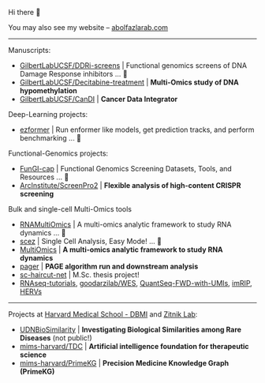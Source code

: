 Hi there 👋

You may also see my website – [abolfazlarab.com](https://abolfazlarab.com/)

<!-- 
![Abe's GitHub stats](https://github-readme-stats.vercel.app/api?username=abearab&show_icons=true&theme=radical)

- [Cancer-Cell-Encoder](https://github.com/abearab/Cancer-Cell-Encoder) | (ARCHIVED)
-->

___

Manuscripts:
- [GilbertLabUCSF/DDRi-screens](https://github.com/GilbertLabUCSF/DDRi-screens) | Functional genomics screens of DNA Damage Response inhibitors ... 🚧
- [GilbertLabUCSF/Decitabine-treatment](https://github.com/GilbertLabUCSF/Decitabine-treatment) | **Multi-Omics study of DNA hypomethylation**
- [GilbertLabUCSF/CanDI](https://github.com/GilbertLabUCSF/CanDI) | **Cancer Data Integrator**

Deep-Learning projects:
- [ezformer](https://github.com/abearab/ezformer) | Run enformer like models, get prediction tracks, and perform benchmarking ... 🚧

Functional-Genomics projects:
- [FunGI-cap](https://github.com/FunGI-cap) | Functional Genomics Screening Datasets, Tools, and Resources ... 🚧
- [ArcInstitute/ScreenPro2](https://github.com/ArcInstitute/ScreenPro2) | **Flexible analysis of high-content CRISPR screening**

Bulk and single-cell Multi-Omics tools
- [RNAMultiOmics](https://github.com/abearab/RNAMultiOmics]) | A multi-omics analytic framework to study RNA dynamics ... 🚧
- [scez](https://github.com/abearab/scez) | Single Cell Analysis, Easy Mode! ... 🚧
- [MultiOmics](https://github.com/abearab/MultiOmics) | **A multi-omics analytic framework to study RNA dynamics**
- [pager](https://github.com/abearab/pager) | **PAGE algorithm run and downstream analysis**
- [sc-haircut-net](https://github.com/abearab/sc-haircut-net) | M.Sc. thesis project!
- [RNAseq-tutorials](https://github.com/abearab/RNAseq-tutorials), [goodarzilab/WES](https://github.com/goodarzilab/WES), [QuantSeq-FWD-with-UMIs](https://github.com/abearab/QuantSeq-FWD-with-UMIs), [imRIP](https://github.com/abearab/imRIP), [HERVs](https://github.com/abearab/HERVs)

___
Projects at [Harvard Medical School - DBMI](https://github.com/hms-dbmi) and [Zitnik Lab](https://github.com/mims-harvard):
- [UDNBioSimilarity](https://github.com/abearab/UDNBioSimilarity) | **Investigating Biological Similarities among Rare Diseases** (not public!)
- [mims-harvard/TDC](https://github.com/mims-harvard/TDC) | **Artificial intelligence foundation for therapeutic science**
- [mims-harvard/PrimeKG](https://github.com/mims-harvard/PrimeKG) | **Precision Medicine Knowledge Graph (PrimeKG)**
